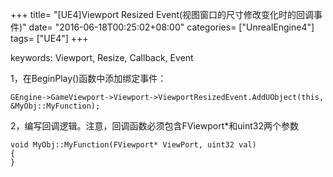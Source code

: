 +++
title= "[UE4]Viewport Resized Event(视图窗口的尺寸修改变化时的回调事件)"
date= "2016-06-18T00:25:02+08:00"
categories= ["UnrealEngine4"]
tags= ["UE4"]
+++

keywords: Viewport, Resize, Callback, Event

1，在BeginPlay()函数中添加绑定事件：

    GEngine->GameViewport->Viewport->ViewportResizedEvent.AddUObject(this, &MyObj::MyFunction);

2，编写回调逻辑。注意，回调函数必须包含FViewport*和uint32两个参数

    void MyObj::MyFunction(FViewport* ViewPort, uint32 val)
    {
    }
